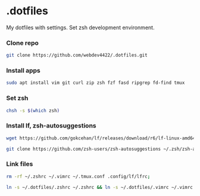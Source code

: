# .dotfiles

My dotfiles with settings. Set zsh development environment.

### Clone repo

```bash
git clone https://github.com/webdev4422/.dotfiles.git
```

### Install apps

```bash
sudo apt install vim git curl zip zsh fzf fasd ripgrep fd-find tmux
```

### Set zsh

```bash
chsh -s $(which zsh)
```

### Install lf, zsh-autosuggestions

```bash
wget https://github.com/gokcehan/lf/releases/download/r6/lf-linux-amd64.tar.gz -O lf-linux-amd64.tar.gz && tar xvf lf-linux-amd64.tar.gz && rm lf-linux-amd64.tar.gz && chmod +x lf && sudo mv lf /usr/local/bin && wget https://raw.githubusercontent.com/gokcehan/lf/master/lf.1 && sudo mv lf.1 /usr/share/man/man1/;

git clone https://github.com/zsh-users/zsh-autosuggestions ~/.zsh/zsh-autosuggestions;
```

### Link files

```bash
rm -rf ~/.zshrc ~/.vimrc ~/.tmux.conf .config/lf/lfrc;

ln -s ~/.dotfiles/.zshrc ~/.zshrc && ln -s ~/.dotfiles/.vimrc ~/.vimrc && ln -s ~/.dotfiles/.tmux.conf ~/.tmux.conf && ln -s ~/.dotfiles/lfrc ~/.config/lf/lfrc
```
